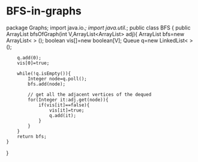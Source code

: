 # BFS-in-graphs
package Graphs;
import java.io.*;
import java.util.*;
public class BFS {
    public ArrayList<Integer> bfsOfGraph(int V,ArrayList<ArrayList<Integer>> adj){
        ArrayList<Integer> bfs=new ArrayList< > ();
        boolean vis[]=new boolean[V];
        Queue <Integer> q=new LinkedList< > ();

        q.add(0);
        vis[0]=true;

        while(!q.isEmpty()){
            Integer node=q.poll();
            bfs.add(node);

            // get all the adjacent vertices of the dequed
            for(Integer it:adj.get(node)){
                if(vis[it]==false){
                    vis[it]=true;
                    q.add(it);
                }
            }
        }
        return bfs;
    }
}
